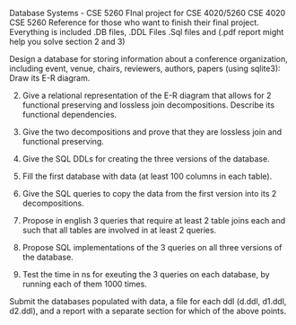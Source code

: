 Database Systems - CSE 5260
FInal project for CSE 4020/5260
CSE 4020
CSE 5260
Reference for those who want to finish their final project. 
Everything is included .DB files, .DDL Files .Sql files and (.pdf report might help you solve  section 2 and 3) 
 
 
Design a database for storing information about a conference organization, including event, venue, chairs, reviewers, authors, papers (using sqlite3):
Draw its E-R diagram.

2. Give a relational representation of the E-R diagram that allows for 2
functional preserving and lossless join decompositions. Describe its functional dependencies.

3. Give the two decompositions and prove that they are lossless join and
functional preserving.

4. Give the SQL DDLs for creating the three versions of the database.

5. Fill the first database with data (at least 100 columns in each table).

6. Give the SQL queries to copy the data from the first version into its 2 decompositions.


7. Propose in english 3 queries that require at least 2 table joins each and such that all
tables are involved in at least 2 queries.

8. Propose SQL implementations of the 3 queries on all three versions of the database.

9. Test the time in ns for exeuting the 3 queries on each database, by running each of them 1000 times.

Submit the databases populated with data, a file for each ddl (d.ddl, d1.ddl, d2.ddl), and a
report with a separate section for which of the above points.

